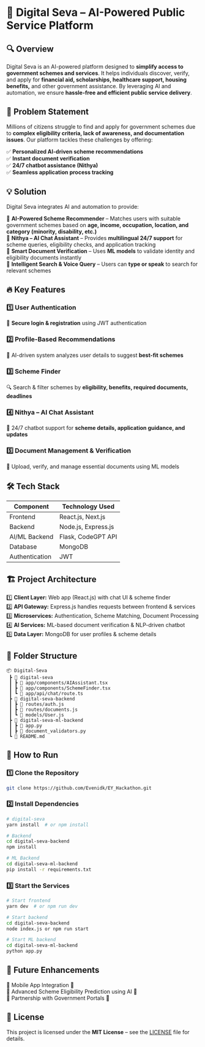 # 🚀 Digital Seva – AI-Powered Public Service Platform

## 🔍 Overview
Digital Seva is an AI-powered platform designed to **simplify access to government schemes and services**. It helps individuals discover, verify, and apply for **financial aid, scholarships, healthcare support, housing benefits,** and other government assistance. By leveraging AI and automation, we ensure **hassle-free and efficient public service delivery**.

## 🎯 Problem Statement
Millions of citizens struggle to find and apply for government schemes due to **complex eligibility criteria, lack of awareness, and documentation issues**. Our platform tackles these challenges by offering:

✅ **Personalized AI-driven scheme recommendations**  
✅ **Instant document verification**  
✅ **24/7 chatbot assistance (Nithya)**  
✅ **Seamless application process tracking**

## 💡 Solution
Digital Seva integrates AI and automation to provide:  

🔹 **AI-Powered Scheme Recommender** – Matches users with suitable government schemes based on **age, income, occupation, location, and category (minority, disability, etc.)**  
🔹 **Nithya – AI Chat Assistant** – Provides **multilingual 24/7 support** for scheme queries, eligibility checks, and application tracking  
🔹 **Smart Document Verification** – Uses **ML models** to validate identity and eligibility documents instantly  
🔹 **Intelligent Search & Voice Query** – Users can **type or speak** to search for relevant schemes  

## 🔥 Key Features
### 1️⃣ **User Authentication**
🔑 **Secure login & registration** using JWT authentication

### 2️⃣ **Profile-Based Recommendations**
🤖 AI-driven system analyzes user details to suggest **best-fit schemes**

### 3️⃣ **Scheme Finder**
🔍 Search & filter schemes by **eligibility, benefits, required documents, deadlines**

### 4️⃣ **Nithya – AI Chat Assistant**
💬 24/7 chatbot support for **scheme details, application guidance, and updates**

### 5️⃣ **Document Management & Verification**
📄 Upload, verify, and manage essential documents using ML models

## 🛠️ Tech Stack
| **Component**  | **Technology Used**  |
|---------------|-------------------|
| Frontend  | React.js, Next.js  |
| Backend  | Node.js, Express.js  |
| AI/ML Backend  | Flask, CodeGPT API  |
| Database  | MongoDB  |
| Authentication  | JWT  |

## 🏗️ Project Architecture
1️⃣ **Client Layer:** Web app (React.js) with chat UI & scheme finder  
2️⃣ **API Gateway:** Express.js handles requests between frontend & services  
3️⃣ **Microservices:** Authentication, Scheme Matching, Document Processing  
4️⃣ **AI Services:** ML-based document verification & NLP-driven chatbot  
5️⃣ **Data Layer:** MongoDB for user profiles & scheme details  

## 📂 Folder Structure
```
📦 Digital-Seva
 ┣ 📂 digital-seva
 ┃ ┣ 📜 app/components/AIAssistant.tsx
 ┃ ┣ 📜 app/components/SchemeFinder.tsx
 ┃ ┗ 📜 app/api/chat/route.ts
 ┣ 📂 digital-seva-backend
 ┃ ┣ 📜 routes/auth.js
 ┃ ┣ 📜 routes/documents.js
 ┃ ┗ 📜 models/User.js
 ┣ 📂 digital-seva-ml-backend
 ┃ ┣ 📜 app.py
 ┃ ┣ 📜 document_validators.py
 ┗ 📜 README.md
```

## 🚀 How to Run
### 1️⃣ **Clone the Repository**
```sh
git clone https://github.com/Evenidk/EY_Hackathon.git
```

### 2️⃣ **Install Dependencies**
```sh
# digital-seva
yarn install  # or npm install

# Backend
cd digital-seva-backend
npm install

# ML Backend
cd digital-seva-ml-backend
pip install -r requirements.txt
```

### 3️⃣ **Start the Services**
```sh
# Start frontend
yarn dev  # or npm run dev

# Start backend
cd digital-seva-backend
node index.js or npm run start

# Start ML backend
cd digital-seva-ml-backend
python app.py
```

## 📌 Future Enhancements
🔹 Mobile App Integration 📱  
🔹 Advanced Scheme Eligibility Prediction using AI 🧠  
🔹 Partnership with Government Portals 🤝  

## 📜 License
This project is licensed under the **MIT License** – see the [LICENSE](LICENSE) file for details.
